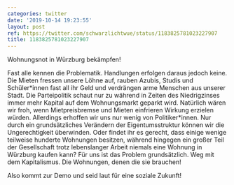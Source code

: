 ```yaml
---
categories: twitter
date: '2019-10-14 19:23:55'
layout: post
ref: https://twitter.com/schwarzlichtwue/status/1183825781023227907
title: 1183825781023227907
---
```

Wohnungsnot in Würzburg bekämpfen!



Fast alle kennen die Problematik. Handlungen erfolgen daraus jedoch keine. Die Mieten fressen unsere Löhne auf, rauben Azubis, Studis und Schüler\*innen fast all ihr Geld und verdrängen arme Menschen aus unserer Stadt.
Die Parteipolitik schaut nur zu während in Zeiten des Niedrigzinses immer mehr Kapital auf dem Wohnungsmarkt geparkt wird. Natürlich wären wir froh, wenn Mietpreisbremse und Mieten einfrieren Wirkung erzielen würden. Allerdings erhoffen wir uns nur wenig von Politiker\*innen.
Nur durch ein grundsätzliches Verändern der Eigentumsstruktur können wir die Ungerechtigkeit überwinden.
Oder findet ihr es gerecht, dass einige wenige teilweise hunderte Wohnungen besitzen, während hingegen ein großer Teil der Gesellschaft trotz lebenslanger Arbeit niemals eine Wohnung in Würzburg kaufen kann?
Für uns ist das Problem grundsätzlich. Weg mit dem Kapitalismus. Die Wohnungen, denen die sie brauchen! 



Also kommt zur Demo und seid laut für eine soziale Zukunft!



